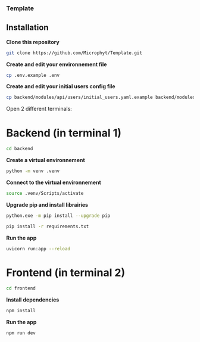 ### Template

## Installation

**Clone this repository**

```bash
git clone https://github.com/Microphyt/Template.git
```

**Create and edit your environnement file**

```sh
cp .env.example .env
```

**Create and edit your initial users config file**

```sh
cp backend/modules/api/users/initial_users.yaml.example backend/modules/api/users/initial_users.yaml
```

Open 2 different terminals:

# Backend (in terminal 1)

```bash
cd backend
```

**Create a virtual environnement**

```bash
python -m venv .venv
```

**Connect to the virtual environnement**

```bash
source .venv/Scripts/activate
```

**Upgrade pip and install librairies**

```bash
python.exe -m pip install --upgrade pip
```

```bash
pip install -r requirements.txt
```

**Run the app**

```bash
uvicorn run:app --reload
```

# Frontend (in terminal 2)

```bash
cd frontend
```

**Install dependencies**

```bash
npm install
```

**Run the app**

```bash
npm run dev
```

